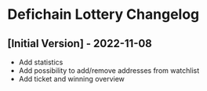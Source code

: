 # Defichain Lottery Changelog

## [Initial Version] - 2022-11-08

- Add statistics
- Add possibility to add/remove addresses from watchlist
- Add ticket and winning overview